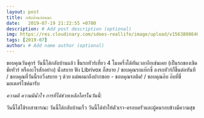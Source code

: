```yaml
---
layout: post
title: กลับบ้านก่อนนะ
date:   2019-07-19 21:22:55 +0700
description: # Add post description (optional)
img: https://res.cloudinary.com/sdees-reallife/image/upload/v1563808640/IMG_8481.jpg # Add image post (optional)
tags: [2019-07]
author: # Add name author (optional)
---
```

ขอบคุณวันศุกร์ วันนี้ได้กลับบ้านแล้ว ขึ้นรถทัวร์เที่ยว 4 โมงครึ่งได้ทันเวลาอีกเช่นเคย (เป็นรถของเชิดชัยทัวร์ หรืออะไรสักอย่าง) นั่งสบาย ฟัง Librivox ก็สบาย / ขอบคุณรถแท๊กซี่ ลงรถทัวร์ก็ขึ้นต่อทันที / ขอบคุณที่วันนี้รถวิ่งสบาย ๆ ด้วย แต่พอมาถึงปากซอย - ขอบคุณรถติด! / ขอบคุณอ๊บ อ๊บที่ขี่มอเตอร์ไซค์มารับ

<i class="fa fa-child" style="color:plum"></i>

*ความดี ความมีน้ำใจ การที่ได้ช่วยเหลือใครในวันนี้*:

วันนี้ได้ใช้รถสาธารณะ วันนี้ได้กลับบ้านเร็ว วันนี้ได้ทำให้ตัวเรา-ครอบครัวและผู้คนรอบข้างมีความสุข
